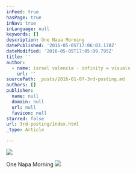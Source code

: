 ```yaml
---
inFeed: true
hasPage: true
inNav: true
inLanguage: null
keywords: []
description: One Napa Morning
datePublished: '2016-05-05T17:06:03.178Z'
dateModified: '2016-05-05T17:05:09.795Z'
title: ''
author:
  - name: israel valencia - infinity ∞ visuals
    url: ''
sourcePath: _posts/2016-01-07-3rd-posting.md
authors: []
publisher:
  name: null
  domain: null
  url: null
  favicon: null
starred: false
url: 3rd-posting/index.html
_type: Article

---
```

![](https://s3-us-west-2.amazonaws.com/the-grid-img/p/dfc77b14f5873245b3cc169bc3cac661cdcd2a8a.png)

One Napa Morning
![](https://s3-us-west-2.amazonaws.com/the-grid-img/p/20ba30de5855554d6eb1e68009fbbbced60c248d.jpg)